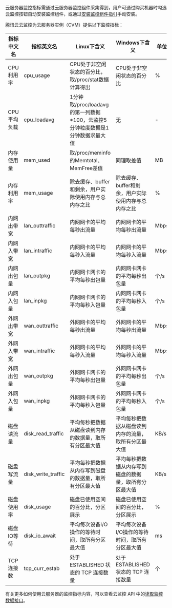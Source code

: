 云服务器监控指标需通过云服务器监控组件采集得到，用户可通过购买机器时勾选云监控按钮自动安装监控组件，或通过[安装监控组件指引](https://cloud.tencent.com/document/product/248/6211)手动安装。

腾讯云云监控为云服务器实例（CVM）提供以下监控指标：

| 指标中文名   | 指标英文名              | Linux下含义                                 | Windows下含义                    | 单位   | 维度           |
| ------- | ------------------ | ---------------------------------------- | ----------------------------- | ---- | ------------ |
| CPU利用率  | cpu_usage          | CPU处于非空闲状态的百分比，取/proc/stat数据计算得出         | CPU处于非空闲状态的百分比                | %    | unInstanceId |
| CPU平均负载 | cpu_loadavg        | 1分钟取/proc/loadavg的第一列数据\*100，云监控5分钟粒度数据是1分钟数据求最大值 | 无                             | -    | unInstanceId |
| 内存使用量   | mem_used           | 取/proc/meminfo的Memtotal、MemFree差值        | 同理取差值                         | MB   | unInstanceId |
| 内存利用率   | mem_usage          | 除去缓存、buffer和剩余，用户实际使用内存与总内存之比            | 除去缓存、buffer和剩余，用户实际使用内存与总内存之比 | %    | unInstanceId |
| 内网出带宽   | lan_outtraffic     | 内网网卡的平均每秒出流量                             | 内网网卡的平均每秒出流量                  | Mbps | unInstanceId |
| 内网入带宽   | lan_intraffic      | 内网网卡的平均每秒入流量                             | 内网网卡的平均每秒入流量                  | Mbps | unInstanceId |
| 内网出包量   | lan_outpkg         | 内网网卡网卡的平均每秒出包量                           | 内网网卡网卡的平均每秒出包量                | 个/s  | unInstanceId |
| 内网入包量   | lan_inpkg          | 内网网卡网卡的平均每秒入包量                           | 内网网卡网卡的平均每秒入包量                | 个/s  | unInstanceId |
| 外网出带宽   | wan_outtraffic     | 外网网卡的平均每秒出流量                             | 外网网卡的平均每秒出流量                  | Mbps | unInstanceId |
| 外网入带宽   | wan_intraffic      | 外网网卡的平均每秒入流量                             | 外网网卡的平均每秒入流量                  | Mbps | unInstanceId |
| 外网出包量   | wan_outpkg         | 外网网卡网卡的平均每秒出包量                           | 外网网卡网卡的平均每秒出包量                | 个/s  | unInstanceId |
| 外网入包量   | wan_inpkg          | 外网网卡网卡的平均每秒入包量                           | 外网网卡网卡的平均每秒入包量                | 个/s  | unInstanceId |
| 磁盘读流量   | disk_read_traffic  | 平均每秒把数据从磁盘读到内存的数据量，取所有分区最大值              | 平均每秒把数据从磁盘读到内存的流量，取所有分区最大值    | KB/s | unInstanceId |
| 磁盘写流量   | disk_write_traffic | 平均每秒把数据从内存写到磁盘的数据量，取所有分区最大值              | 平均每秒把数据从内存写到磁盘的数据量，取所有分区最大值   | KB/s | unInstanceId |
| 磁盘使用率   | disk_usage         | 磁盘已使用空间的百分比，分区展示                         | 磁盘已使用空间的百分比，分区展示              | %    | unInstanceId |
| 磁盘IO等待  | disk_io_await      | 平均每次设备I/O操作的等待时间，取所有分区最大值                | 平均每次设备I/O操作的等待时间，取所有分区最大值     | ms   | unInstanceId |
| TCP 连接数  | tcp_curr_estab     | 处于 ESTABLISHED 状态的 TCP 连接数量            | 处于 ESTABLISHED 状态的 TCP 连接数量   | 个   | unInstanceId |

有关更多如何使用云服务器的监控指标内容，可以查看云监控 API 中的[读取监控数据接口](https://cloud.tencent.com/document/product/248/11013)。
